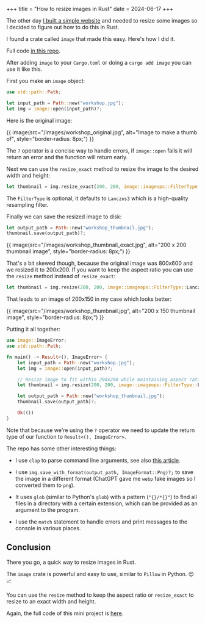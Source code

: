 +++
title = "How to resize images in Rust"
date = 2024-06-17
+++

The other day [I built a simple website](building-website-axum.md) and needed to resize some images so I decided to figure out how to do this in Rust.

I found a crate called `image` that made this easy. Here's how I did it.

Full code [in this repo](https://github.com/bbelderbos/resize-images).

After adding `image` to your `Cargo.toml` or doing a `cargo add image` you can use it like this.

First you make an `image` object:

```rust
use std::path::Path;

let input_path = Path::new("workshop.jpg");
let img = image::open(input_path)?;
```

Here is the original image:

{{ image(src="/images/workshop_original.jpg", alt="Image to make a thumb of", style="border-radius: 8px;") }}

The `?` operator is a concise way to handle errors, if `image::open` fails it will return an error and the function will return early.

Next we can use the `resize_exact` method to resize the image to the desired width and height:

```rust
let thumbnail = img.resize_exact(200, 200, image::imageops::FilterType::Lanczos3);
```

The `FilterType` is optional, it defaults to `Lanczos3` which is a high-quality resampling filter.

Finally we can save the resized image to disk:

```rust
let output_path = Path::new("workshop_thumbnail.jpg");
thumbnail.save(output_path)?;
```

{{ image(src="/images/workshop_thumbnail_exact.jpg", alt="200 x 200 thumbnail image", style="border-radius: 8px;") }}

That's a bit skewed though, because the original image was 800x600 and we resized it to 200x200. If you want to keep the aspect ratio you can use the `resize` method instead of `resize_exact`:

```rust
let thumbnail = img.resize(200, 200, image::imageops::FilterType::Lanczos3);
```

That leads to an image of 200x150 in my case which looks better:

{{ image(src="/images/workshop_thumbnail.jpg", alt="200 x 150 thumbnail image", style="border-radius: 8px;") }}

Putting it all together:

```rust
use image::ImageError;
use std::path::Path;

fn main() -> Result<(), ImageError> {
    let input_path = Path::new("workshop.jpg");
    let img = image::open(input_path)?;

    // Resize image to fit within 200x200 while maintaining aspect ratio
    let thumbnail = img.resize(200, 200, image::imageops::FilterType::Lanczos3);

    let output_path = Path::new("workshop_thumbnail.jpg");
    thumbnail.save(output_path)?;

    Ok(())
}
```

Note that because we're using the `?` operator we need to update the return type of our function to `Result<(), ImageError>`.

The repo has some other interesting things:

- I use `clap` to parse command line arguments, see also [this article](mcommand-line-apps-with-clap).

- I use `img.save_with_format(output_path, ImageFormat::Png)?;` to save the image in a different format (ChatGPT gave me `webp` fake images so I converted them to `png`).

- It uses `glob` (similar to Python's `glob`) with a pattern (`"{}/*{}"`) to find all files in a directory with a certain extension, which can be provided as an argument to the program.

- I use the `match` statement to handle errors and print messages to the console in various places.

## Conclusion

There you go, a quick way to resize images in Rust.

The `image` crate is powerful and easy to use, similar to `Pillow` in Python. 😍 📈

You can use the `resize` method to keep the aspect ratio or `resize_exact` to resize to an exact width and height.

Again, the full code of this mini project is [here](https://github.com/bbelderbos/resize-images).
